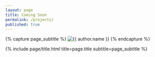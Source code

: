 ```yaml
---
layout: page
title: Coming Soon
permalink: /projects/
published: true
---
```


<div class="page" markdown="1">

{% capture page_subtitle %}
<img
    class="me"
    alt="{{ author.name }}"
/>
{% endcapture %}

{% include page/title.html title=page.title subtitle=page_subtitle %}

</div>
